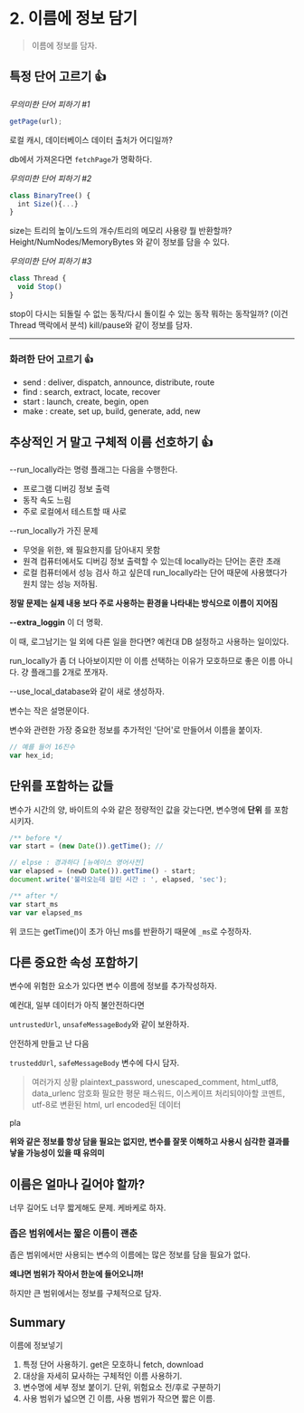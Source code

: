 # 2. 이름에 정보 담기

> 이름에 정보를 담자.

## 특정 단어 고르기 👍

_무의미한 단어 피하기 #1_

```js
getPage(url);
```

로컬 캐시, 데이터베이스 데이터 출처가 어디일까?

db에서 가져온다면 `fetchPage`가 명확하다.

_무의미한 단어 피하기 #2_

```js
class BinaryTree() {
  int Size(){...}
}
```

size는 트리의 높이/노드의 개수/트리의 메모리 사용량 뭘 반환할까?
Height/NumNodes/MemoryBytes 와 같이 정보를 담을 수 있다.

_무의미한 단어 피하기 #3_

```js
class Thread {
  void Stop()
}
```

stop이 다시는 되돌릴 수 없는 동작/다시 돌이킬 수 있는 동작 뭐하는 동작일까?
(이건 Thread 맥락에서 분석)
kill/pause와 같이 정보를 담자.

---

### 화려한 단어 고르기 👍

- send : deliver, dispatch, announce, distribute, route
- find : search, extract, locate, recover
- start : launch, create, begin, open
- make : create, set up, build, generate, add, new

## 추상적인 거 말고 구체적 이름 선호하기 👍

--run_locally라는 명령 플래그는 다음을 수행한다.

- 프로그램 디버깅 정보 출력
- 동작 속도 느림
- 주로 로컬에서 테스트할 때 사로

--run_locally가 가진 문제

- 무엇을 위한, 왜 필요한지를 담아내지 못함
- 원격 컴퓨터에서도 디버깅 정보 출력할 수 있는데 locally라는 단어는 혼란 초래
- 로컬 컴퓨터에서 성능 검사 하고 싶은데 run_locally라는 단어 때문에 사용했다가 원치 않는 성능 저하됨.

**정말 문제는 실제 내용 보다 주로 사용하는 환경을 나타내는 방식으로 이름이 지어짐**

**--extra_loggin** 이 더 명확.

이 때, 로그남기는 일 외에 다른 일을 한다면? 예컨대 DB 설정하고 사용하는 일이있다.

run_locally가 좀 더 나아보이지만 이 이름 선택하는 이유가 모호하므로 좋은 이름 아니다. 걍 플래그를 2개로 쪼개자.

--use_local_database와 같이 새로 생성하자.

변수는 작은 설명문이다.

변수와 관련한 가장 중요한 정보를 추가적인 '단어'로 만들어서 이름을 붙이자.

```js
// 예를 들어 16진수
var hex_id;
```

## 단위를 포함하는 값들

변수가 시간의 양, 바이트의 수와 같은 정량적인 값을 갖는다면, 변수명에 **단위** 를 포함시키자.

```js
/** before */
var start = (new Date()).getTime(); //

// elpse : 경과하다 [뉴에이스 영어사전]
var elapsed = (newD Date()).getTime() - start;
document.write('불러오는데 걸린 시간 : ', elapsed, 'sec');

/** after */
var start_ms
var var elapsed_ms
```

위 코드는 getTime()이 초가 아닌 ms를 반환하기 때문에 `_ms`로 수정하자.

## 다른 중요한 속성 포함하기

변수에 위험한 요소가 있다면 변수 이름에 정보를 추가작성하자.

예컨대, 일부 데이터가 아직 불안전하다면

`untrustedUrl`, `unsafeMessageBody`와 같이 보완하자.

안전하게 만들고 난 다음

`trusteddUrl`, `safeMessageBody` 변수에 다시 담자.

> 여러가지 상황
> plaintext_password, unescaped_comment, html_utf8, data_urlenc
> 암호화 필요한 평문 패스워드, 이스케이프 처리되야아할 코멘트, utf-8로 변환된 html, url encoded된 데이터

pla

**위와 같은 정보를 항상 담을 필요는 없지만, 변수를 잘못 이해하고 사용시 심각한 결과를 낳을 가능성이 있을 때 유의미**

## 이름은 얼마나 길어야 할까?

너무 길어도 너무 짧게해도 문제. 케바케로 하자.

### 좁은 범위에서는 짧은 이름이 괜춘

좁은 범위에서만 사용되는 변수의 이름에는 많은 정보를 담을 필요가 없다.

**왜냐면 범위가 작아서 한눈에 들어오니까!**

하지만 큰 범위에서는 정보를 구체적으로 담자.

## Summary

이름에 정보넣기

1. 특정 단어 사용하기. get은 모호하니 fetch, download
2. 대상을 자세히 묘사하는 구체적인 이름 사용하기.
3. 변수명에 세부 정보 붙이기. 단위, 위험요소 전/후로 구분하기
4. 사용 범위가 넓으면 긴 이름, 사용 범위가 작으면 짧은 이름.
